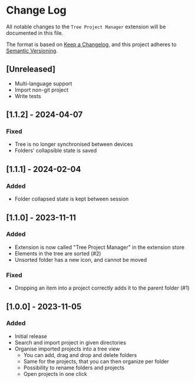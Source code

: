 # Change Log

All notable changes to the `Tree Project Manager` extension will be documented in this file.

The format is based on [Keep a Changelog](https://keepachangelog.com/en/1.0.0/),
and this project adheres to [Semantic Versioning](https://semver.org/spec/v2.0.0.html).

## [Unreleased]

- Multi-language support
- Import non-git project
- Write tests

## [1.1.2] - 2024-04-07

### Fixed

- Tree is no longer synchronised between devices
- Folders' collapsible state is saved

## [1.1.1] - 2024-02-04

### Added

- Folder collapsed state is kept between session

## [1.1.0] - 2023-11-11

### Added

- Extension is now called "Tree Project Manager" in the extension store
- Elements in the tree are sorted (#2)
- Unsorted folder has a new icon, and cannot be moved

### Fixed

- Dropping an item into a project correctly adds it to the parent folder (#1)

## [1.0.0] - 2023-11-05

### Added

- Initial release
- Search and import project in given directories
- Organise imported projects into a tree view
  - You can add, drag and drop and delete folders
  - Same for the projects, that you can then organize per folder
  - Possibility to rename folders and projects
  - Open projects in one click
